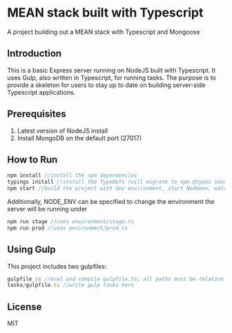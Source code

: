 # MEAN stack built with Typescript
A project building out a MEAN stack with Typescript and Mongoose

## Introduction

This is a basic Express server running on NodeJS built with Typescript. It uses Gulp, also written in Typescript, for running tasks. The purpose is to provide a skeleton for users to stay up to date on building server-side Typescript applications.

## Prerequisites

1. Latest version of NodeJS install
2. Install MongoDB on the default port (27017)

## How to Run

```javascript
npm install //install the npm dependencies
typings install //install the TypeDefs (will migrate to npm @types soon)
npm start //build the project with dev environment, start Nodemon, watch for changes
```

Additionally, NODE_ENV can be specified to change the environment the server will be running under
```javascript
npm run stage //uses environment/stage.ts
npm run prod //uses environment/prod.ts
```

## Using Gulp

This project includes two gulpfiles:
```javascript
gulpfile.js //eval and compile gulpfile.ts; all paths must be relative to this file
tasks/gulpfile.ts //write gulp tasks here
```

## License

MIT